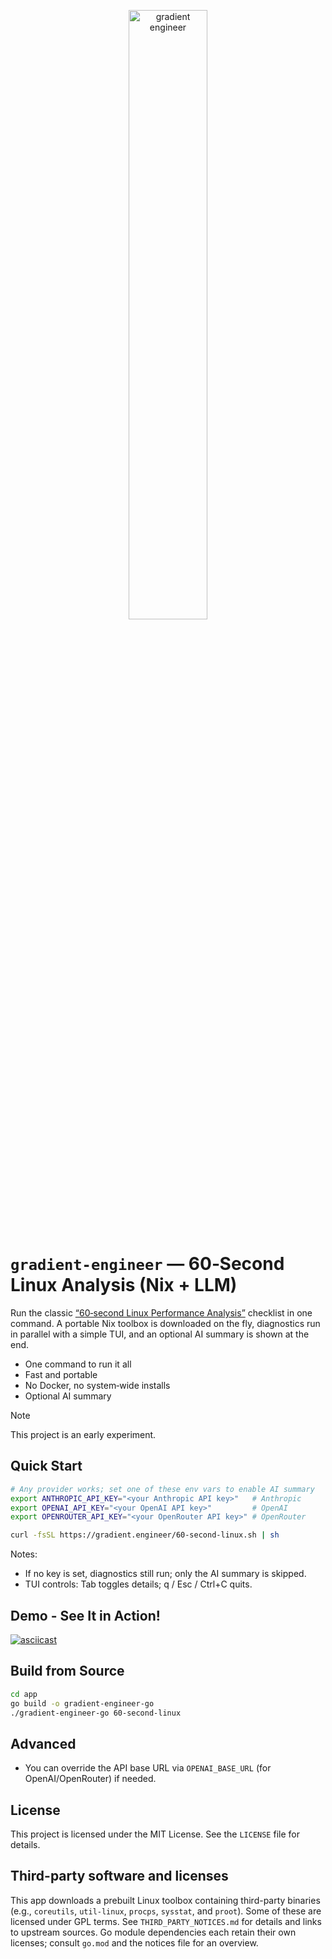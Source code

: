 <p align="center">
<img width="50%" alt="gradient engineer" src="https://github.com/user-attachments/assets/b3e10245-205d-40e9-828c-3c8ac1163830" />
</p>

# `gradient-engineer` — 60‑Second Linux Analysis (Nix + LLM)

Run the classic [“60‑second Linux Performance Analysis”](https://netflixtechblog.com/linux-performance-analysis-in-60-000-milliseconds-accc10403c55) checklist in one command. A portable Nix toolbox is downloaded on the fly, diagnostics run in parallel with a simple TUI, and an optional AI summary is shown at the end.

- One command to run it all
- Fast and portable
- No Docker, no system‑wide installs
- Optional AI summary

> [!NOTE]  
> This project is an early experiment.

## Quick Start

```bash
# Any provider works; set one of these env vars to enable AI summary
export ANTHROPIC_API_KEY="<your Anthropic API key>"   # Anthropic
export OPENAI_API_KEY="<your OpenAI API key>"         # OpenAI
export OPENROUTER_API_KEY="<your OpenRouter API key>" # OpenRouter

curl -fsSL https://gradient.engineer/60-second-linux.sh | sh
```

Notes:

- If no key is set, diagnostics still run; only the AI summary is skipped.
- TUI controls: Tab toggles details; q / Esc / Ctrl+C quits.

## Demo - See It in Action!

[![asciicast](https://asciinema.org/a/738144.svg)](https://asciinema.org/a/738144)

## Build from Source

```bash
cd app
go build -o gradient-engineer-go
./gradient-engineer-go 60-second-linux
```

## Advanced

- You can override the API base URL via `OPENAI_BASE_URL` (for OpenAI/OpenRouter) if needed.

## License

This project is licensed under the MIT License. See the `LICENSE` file for details.

## Third-party software and licenses

This app downloads a prebuilt Linux toolbox containing third-party binaries (e.g., `coreutils`, `util-linux`, `procps`, `sysstat`, and `proot`). Some of these are licensed under GPL terms. See `THIRD_PARTY_NOTICES.md` for details and links to upstream sources. Go module dependencies each retain their own licenses; consult `go.mod` and the notices file for an overview.
